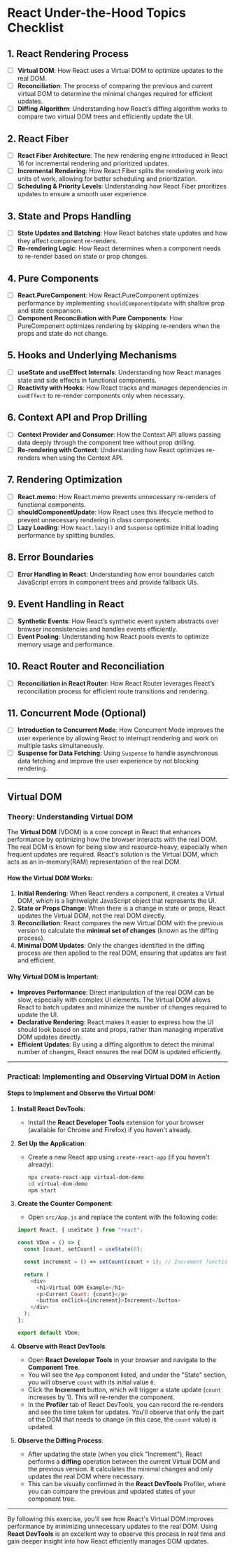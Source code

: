 # React Under-the-Hood Topics Checklist

## 1. **React Rendering Process**

- [ ] **Virtual DOM**: How React uses a Virtual DOM to optimize updates to the real DOM.
- [ ] **Reconciliation**: The process of comparing the previous and current virtual DOM to determine the minimal changes required for efficient updates.
- [ ] **Diffing Algorithm**: Understanding how React’s diffing algorithm works to compare two virtual DOM trees and efficiently update the UI.

## 2. **React Fiber**

- [ ] **React Fiber Architecture**: The new rendering engine introduced in React 16 for incremental rendering and prioritized updates.
- [ ] **Incremental Rendering**: How React Fiber splits the rendering work into units of work, allowing for better scheduling and prioritization.
- [ ] **Scheduling & Priority Levels**: Understanding how React Fiber prioritizes updates to ensure a smooth user experience.

## 3. **State and Props Handling**

- [ ] **State Updates and Batching**: How React batches state updates and how they affect component re-renders.
- [ ] **Re-rendering Logic**: How React determines when a component needs to re-render based on state or prop changes.

## 4. **Pure Components**

- [ ] **React.PureComponent**: How React.PureComponent optimizes performance by implementing `shouldComponentUpdate` with shallow prop and state comparison.
- [ ] **Component Reconciliation with Pure Components**: How PureComponent optimizes rendering by skipping re-renders when the props and state do not change.

## 5. **Hooks and Underlying Mechanisms**

- [ ] **useState and useEffect Internals**: Understanding how React manages state and side effects in functional components.
- [ ] **Reactivity with Hooks**: How React tracks and manages dependencies in `useEffect` to re-render components only when necessary.

## 6. **Context API and Prop Drilling**

- [ ] **Context Provider and Consumer**: How the Context API allows passing data deeply through the component tree without prop drilling.
- [ ] **Re-rendering with Context**: Understanding how React optimizes re-renders when using the Context API.

## 7. **Rendering Optimization**

- [ ] **React.memo**: How React.memo prevents unnecessary re-renders of functional components.
- [ ] **shouldComponentUpdate**: How React uses this lifecycle method to prevent unnecessary rendering in class components.
- [ ] **Lazy Loading**: How `React.lazy()` and `Suspense` optimize initial loading performance by splitting bundles.

## 8. **Error Boundaries**

- [ ] **Error Handling in React**: Understanding how error boundaries catch JavaScript errors in component trees and provide fallback UIs.

## 9. **Event Handling in React**

- [ ] **Synthetic Events**: How React’s synthetic event system abstracts over browser inconsistencies and handles events efficiently.
- [ ] **Event Pooling**: Understanding how React pools events to optimize memory usage and performance.

## 10. **React Router and Reconciliation**

- [ ] **Reconciliation in React Router**: How React Router leverages React’s reconciliation process for efficient route transitions and rendering.

## 11. **Concurrent Mode** (Optional)

- [ ] **Introduction to Concurrent Mode**: How Concurrent Mode improves the user experience by allowing React to interrupt rendering and work on multiple tasks simultaneously.
- [ ] **Suspense for Data Fetching**: Using `Suspense` to handle asynchronous data fetching and improve the user experience by not blocking rendering.

---

## Virtual DOM

### **Theory: Understanding Virtual DOM**

The **Virtual DOM** (VDOM) is a core concept in React that enhances performance by optimizing how the browser interacts with the real DOM. The real DOM is known for being slow and resource-heavy, especially when frequent updates are required. React's solution is the Virtual DOM, which acts as an in-memory(RAM) representation of the real DOM.

#### **How the Virtual DOM Works**:

1. **Initial Rendering**: When React renders a component, it creates a Virtual DOM, which is a lightweight JavaScript object that represents the UI.
2. **State or Props Change**: When there is a change in state or props, React updates the Virtual DOM, not the real DOM directly.
3. **Reconciliation**: React compares the new Virtual DOM with the previous version to calculate the **minimal set of changes** (known as the diffing process).
4. **Minimal DOM Updates**: Only the changes identified in the diffing process are then applied to the real DOM, ensuring that updates are fast and efficient.

#### **Why Virtual DOM is Important**:

- **Improves Performance**: Direct manipulation of the real DOM can be slow, especially with complex UI elements. The Virtual DOM allows React to batch updates and minimize the number of changes required to update the UI.
- **Declarative Rendering**: React makes it easier to express how the UI should look based on state and props, rather than managing imperative DOM updates directly.
- **Efficient Updates**: By using a diffing algorithm to detect the minimal number of changes, React ensures the real DOM is updated efficiently.

---

### **Practical: Implementing and Observing Virtual DOM in Action**

#### **Steps to Implement and Observe the Virtual DOM**:

1. **Install React DevTools**:

   - Install the **React Developer Tools** extension for your browser (available for Chrome and Firefox) if you haven't already.

2. **Set Up the Application**:

   - Create a new React app using `create-react-app` (if you haven't already):
     ```bash
     npx create-react-app virtual-dom-demo
     cd virtual-dom-demo
     npm start
     ```

3. **Create the Counter Component**:

   - Open `src/App.js` and replace the content with the following code:

   ```javascript
   import React, { useState } from "react";

   const VDom = () => {
     const [count, setCount] = useState(0);

     const increment = () => setCount(count + 1); // Increment function

     return (
       <div>
         <h1>Virtual DOM Example</h1>
         <p>Current Count: {count}</p>
         <button onClick={increment}>Increment</button>
       </div>
     );
   };

   export default VDom;
   ```

4. **Observe with React DevTools**:

   - Open **React Developer Tools** in your browser and navigate to the **Component Tree**.
   - You will see the `App` component listed, and under the "State" section, you will observe `count` with its initial value `0`.
   - Click the **Increment** button, which will trigger a state update (`count` increases by 1). This will re-render the component.
   - In the **Profiler** tab of React DevTools, you can record the re-renders and see the time taken for updates. You'll observe that only the part of the DOM that needs to change (in this case, the `count` value) is updated.

5. **Observe the Diffing Process**:
   - After updating the state (when you click "Increment"), React performs a **diffing** operation between the current Virtual DOM and the previous version. It calculates the minimal changes and only updates the real DOM where necessary.
   - This can be visually confirmed in the **React DevTools** Profiler, where you can compare the previous and updated states of your component tree.

---

By following this exercise, you'll see how React's Virtual DOM improves performance by minimizing unnecessary updates to the real DOM. Using **React DevTools** is an excellent way to observe this process in real time and gain deeper insight into how React efficiently manages DOM updates.
